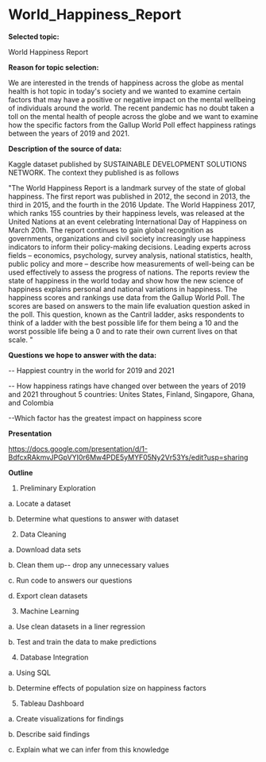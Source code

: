 # World_Happiness_Report

**Selected topic:**

World Happiness Report

**Reason for topic selection:**

We are interested in the trends of happiness across the globe as mental health is hot topic in today's society and we wanted to examine certain factors that may have a positive or negative impact on the mental wellbeing of individuals around the world. The recent pandemic has no doubt taken a toll on the mental health of people across the globe and we want to examine how the specific factors from the Gallup World Poll effect happiness ratings between the years of 2019 and 2021. 

**Description of the source of data:** 

Kaggle dataset published by SUSTAINABLE DEVELOPMENT SOLUTIONS NETWORK. The context they published is as follows 

"The World Happiness Report is a landmark survey of the state of global happiness. The first report was published in 2012, the second in 2013, the third in 2015, and the fourth in the 2016 Update. The World Happiness 2017, which ranks 155 countries by their happiness levels, was released at the United Nations at an event celebrating International Day of Happiness on March 20th. The report continues to gain global recognition as governments, organizations and civil society increasingly use happiness indicators to inform their policy-making decisions. Leading experts across fields – economics, psychology, survey analysis, national statistics, health, public policy and more – describe how measurements of well-being can be used effectively to assess the progress of nations. The reports review the state of happiness in the world today and show how the new science of happiness explains personal and national variations in happiness. The happiness scores and rankings use data from the Gallup World Poll. The scores are based on answers to the main life evaluation question asked in the poll. This question, known as the Cantril ladder, asks respondents to think of a ladder with the best possible life for them being a 10 and the worst possible life being a 0 and to rate their own current lives on that scale. "

**Questions we hope to answer with the data:**

-- Happiest country in the world for 2019 and 2021

-- How happiness ratings have changed over between the years of 2019 and 2021 throughout 5 countries: Unites States, Finland, Singapore, Ghana, and Colombia

--Which factor has the greatest impact on happiness score

**Presentation**

https://docs.google.com/presentation/d/1-BdfcxRAkmvJPGpVYI0r6Mw4PDE5yMYF05Ny2Vr53Ys/edit?usp=sharing 

**Outline**
1. Preliminary Exploration

  a. Locate a dataset
  
  b. Determine what questions to answer with dataset

2. Data Cleaning

  a. Download data sets
  
  b. Clean them up-- drop any unnecessary values
  
  c. Run code to answers our questions
  
  d. Export clean datasets
  
3. Machine Learning
  
  a. Use clean datasets in a liner regression
  
  b. Test and train the data to make predictions
  
4. Database Integration

  a. Using SQL
  
  b. Determine effects of population size on happiness factors
  
5. Tableau Dashboard

  a. Create visualizations for findings
  
  b. Describe said findings
  
  c. Explain what we can infer from this knowledge


